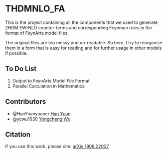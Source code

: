 # THDMNLO_FA
This is the project containing all the components that we used to generate 2HDM EW-NLO counter-terms and corresponding Feynman rules in the format of FeynArts model files. 

The original files are too messy and un-readable. So here, I try to reorganize them in a form that is easy for reading and for further usage in other models if possible. 

## To Do List
1. Output to FeynArts Model File Format 
1. Parallel Calculation in Mathematica

[comment]: # (1. Encapsulation)

[comment]: # (1. As a plug-in for FR?)

## Contributors
- @HanYuanyuaner [Han Yuan](https://github.com/HanYuanyuaner)
- @ycwu1030 [Yongcheng Wu](https://github.com/ycwu1030)

## Citation
If you use this work, please cite: [arXiv:1808.02037](https://arxiv.org/abs/1808.02037)
